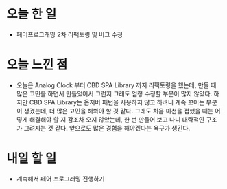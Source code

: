 # 오늘 한 일

-   페어프로그래밍 2차 리팩토링 및 버그 수정

# 오늘 느낀 점

-   오늘은 Analog Clock 부터 CBD SPA Library 까지 리팩토링을 했는데, 만들 때 많은 고민을 하면서 만들었어서 그런지 그래도 엄청 수정할 부분이 많지 않았다. 하지만 CBD SPA Library는 옵저버 패턴을 사용하지 않고 하려니 계속 꼬이는 부분이 생겼는데, 더 많은 고민을 해봐야 할 것 같다. 그래도 처음 미션을 접했을 때는 어떻게 해결해야 할 지 감조차 오지 않았는데, 한 번 만들어 보고 나니 대략적인 구조가 그려지는 것 같다. 앞으로도 많은 경험을 해야겠다는 욕구가 생긴다.

# 내일 할 일

-   계속해서 페어 프로그래밍 진행하기
